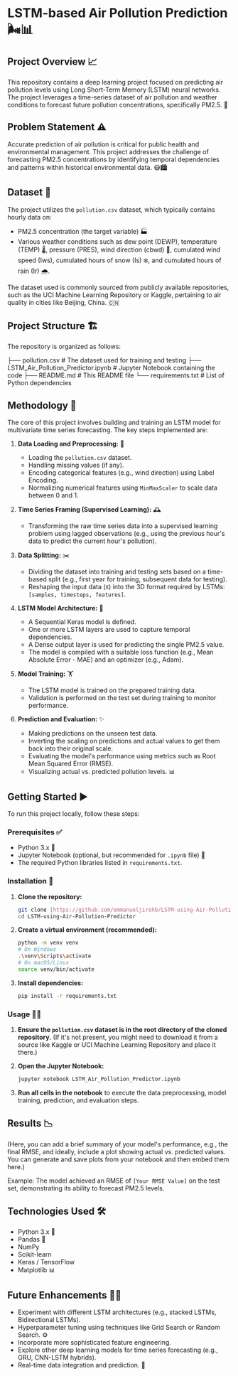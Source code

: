 # LSTM-based Air Pollution Prediction 🌬️📊


## Project Overview 📈

This repository contains a deep learning project focused on predicting air pollution levels using Long Short-Term Memory (LSTM) neural networks. The project leverages a time-series dataset of air pollution and weather conditions to forecast future pollution concentrations, specifically PM2.5. 💨

## Problem Statement ⚠️

Accurate prediction of air pollution is critical for public health and environmental management. This project addresses the challenge of forecasting PM2.5 concentrations by identifying temporal dependencies and patterns within historical environmental data. 😷🏙️

## Dataset 📁

The project utilizes the `pollution.csv` dataset, which typically contains hourly data on:
* PM2.5 concentration (the target variable) 🏭
* Various weather conditions such as dew point (DEWP), temperature (TEMP) 🌡️, pressure (PRES), wind direction (cbwd) 🧭, cumulated wind speed (Iws), cumulated hours of snow (Is) ❄️, and cumulated hours of rain (Ir) 🌧️.

The dataset used is commonly sourced from publicly available repositories, such as the UCI Machine Learning Repository or Kaggle, pertaining to air quality in cities like Beijing, China. 🇨🇳

## Project Structure 🏗️

The repository is organized as follows:

├── pollution.csv                # The dataset used for training and testing
├── LSTM_Air_Pollution_Predictor.ipynb # Jupyter Notebook containing the code
├── README.md                    # This README file
└── requirements.txt             # List of Python dependencies



## Methodology 🧠

The core of this project involves building and training an LSTM model for multivariate time series forecasting. The key steps implemented are:

1.  **Data Loading and Preprocessing:** 🧹
    * Loading the `pollution.csv` dataset.
    * Handling missing values (if any).
    * Encoding categorical features (e.g., wind direction) using Label Encoding.
    * Normalizing numerical features using `MinMaxScaler` to scale data between 0 and 1.
      
2.  **Time Series Framing (Supervised Learning):** 🕰️
    * Transforming the raw time series data into a supervised learning problem using lagged observations (e.g., using the previous hour's data to predict the current hour's pollution).
      
3.  **Data Splitting:** ✂️
    * Dividing the dataset into training and testing sets based on a time-based split (e.g., first year for training, subsequent data for testing).
    * Reshaping the input data (`X`) into the 3D format required by LSTMs: `[samples, timesteps, features]`.
      
4.  **LSTM Model Architecture:** 🔗
    * A Sequential Keras model is defined.
    * One or more LSTM layers are used to capture temporal dependencies.
    * A Dense output layer is used for predicting the single PM2.5 value.
    * The model is compiled with a suitable loss function (e.g., Mean Absolute Error - MAE) and an optimizer (e.g., Adam).
      
5.  **Model Training:** 🏋️
    * The LSTM model is trained on the prepared training data.
    * Validation is performed on the test set during training to monitor performance.
      
6.  **Prediction and Evaluation:** ✨
    * Making predictions on the unseen test data.
    * Inverting the scaling on predictions and actual values to get them back into their original scale.
    * Evaluating the model's performance using metrics such as Root Mean Squared Error (RMSE).
    * Visualizing actual vs. predicted pollution levels. 📊

## Getting Started ▶️

To run this project locally, follow these steps:

### Prerequisites ✅

* Python 3.x 🐍
* Jupyter Notebook (optional, but recommended for `.ipynb` file) 📓
* The required Python libraries listed in `requirements.txt`.

### Installation 🚀

1.  **Clone the repository:**
    ```bash
    git clone [https://github.com/emmanueljirehb/LSTM-using-Air-Pollution-dataset.git](https://github.com/emmanueljirehb/LSTM-using-Air-Pollution-dataset.git)
    cd LSTM-using-Air-Pollution-Predictor
    ```

2.  **Create a virtual environment (recommended):**
    ```bash
    python -m venv venv
    # On Windows
    .\venv\Scripts\activate
    # On macOS/Linux
    source venv/bin/activate
    ```

3.  **Install dependencies:**
    ```bash
    pip install -r requirements.txt
    ```

### Usage 🏃‍♂️

1.  **Ensure the `pollution.csv` dataset is in the root directory of the cloned repository.**
    (If it's not present, you might need to download it from a source like Kaggle or UCI Machine Learning Repository and place it there.)

2.  **Open the Jupyter Notebook:**
    ```bash
    jupyter notebook LSTM_Air_Pollution_Predictor.ipynb
    ```

3.  **Run all cells in the notebook** to execute the data preprocessing, model training, prediction, and evaluation steps.

## Results 📉

(Here, you can add a brief summary of your model's performance, e.g., the final RMSE, and ideally, include a plot showing actual vs. predicted values. You can generate and save plots from your notebook and then embed them here.)

Example:
The model achieved an RMSE of `[Your RMSE Value]` on the test set, demonstrating its ability to forecast PM2.5 levels.


## Technologies Used 🛠️

* Python 3.x 🐍
* Pandas 🐼
* NumPy
* Scikit-learn
* Keras / TensorFlow
* Matplotlib 📊

## Future Enhancements 🚀💡

* Experiment with different LSTM architectures (e.g., stacked LSTMs, Bidirectional LSTMs).
* Hyperparameter tuning using techniques like Grid Search or Random Search. ⚙️
* Incorporate more sophisticated feature engineering.
* Explore other deep learning models for time series forecasting (e.g., GRU, CNN-LSTM hybrids).
* Real-time data integration and prediction. 📡

